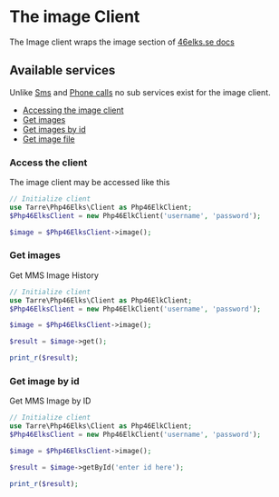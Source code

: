 # The image Client

The Image client wraps the image section of [46elks.se docs](https://46elks.se/docs/get-image)

## Available services

Unlike [Sms](sms.md) and [Phone calls](call.md) no sub services exist for the image client.

* [Accessing the image client](#accessing-the-image-client)
* [Get images](#get)
* [Get images by id](#get-by-id)
* [Get image file](#get-file-by-id)


### <a id="accessing-the-image-client"></a> Access the client

The image client may be accessed like this

```php
// Initialize client
use Tarre\Php46Elks\Client as Php46ElkClient;
$Php46ElksClient = new Php46ElkClient('username', 'password');

$image = $Php46ElksClient->image();
```

### <a id="get"></a> Get images

Get MMS Image History

```php
// Initialize client
use Tarre\Php46Elks\Client as Php46ElkClient;
$Php46ElksClient = new Php46ElkClient('username', 'password');

$image = $Php46ElksClient->image();

$result = $image->get(); 

print_r($result);
```

### <a id="get-by-id"></a> Get image by id

Get MMS Image by ID

```php
// Initialize client
use Tarre\Php46Elks\Client as Php46ElkClient;
$Php46ElksClient = new Php46ElkClient('username', 'password');

$image = $Php46ElksClient->image();

$result = $image->getById('enter id here'); 

print_r($result);
```

